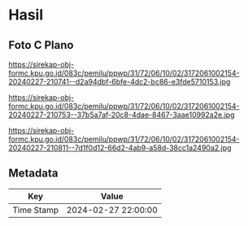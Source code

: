 # Hasil

## Foto C Plano

https://sirekap-obj-formc.kpu.go.id/083c/pemilu/ppwp/31/72/06/10/02/3172061002154-20240227-210741--d2a94dbf-6bfe-4dc2-bc86-e3fde5710153.jpg

https://sirekap-obj-formc.kpu.go.id/083c/pemilu/ppwp/31/72/06/10/02/3172061002154-20240227-210753--37b5a7af-20c8-4dae-8467-3aae10992a2e.jpg

https://sirekap-obj-formc.kpu.go.id/083c/pemilu/ppwp/31/72/06/10/02/3172061002154-20240227-210811--7d1f0d12-66d2-4ab9-a58d-38cc1a2490a2.jpg


## Metadata

| Key        | Value               |
| ---------- | ------------------- |
| Time Stamp | 2024-02-27 22:00:00 |



